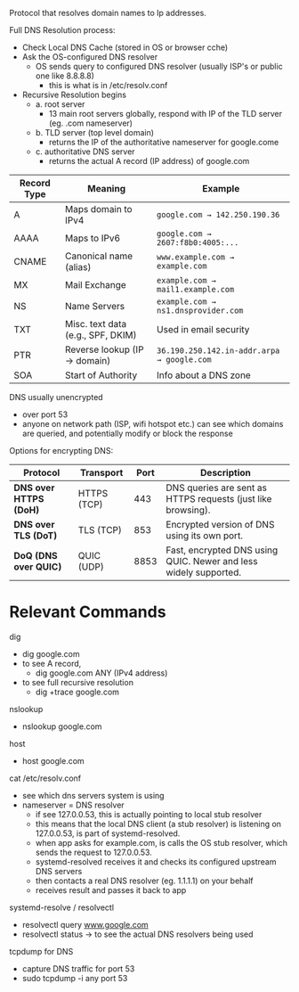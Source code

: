 Protocol that resolves domain names to Ip addresses.

Full DNS Resolution process:
- Check Local DNS Cache (stored in OS or browser cche)
- Ask the OS-configured DNS resolver 
	- OS sends query to configured DNS resolver (usually ISP's or public one like 8.8.8.8)
		- this is what is in /etc/resolv.conf
- Recursive Resolution begins
	- a. root server
		- 13 main root servers globally, respond with IP of the TLD server (eg. .com nameserver)
	- b. TLD server (top level domain)
		- returns the IP of the authoritative nameserver for google.come
	- c. authoritative DNS server
		- returns the actual A record (IP address) of google.com

| **Record Type** | **Meaning**                       | **Example**                                |
| --------------- | --------------------------------- | ------------------------------------------ |
| A               | Maps domain to IPv4               | `google.com → 142.250.190.36`              |
| AAAA            | Maps to IPv6                      | `google.com → 2607:f8b0:4005:...`          |
| CNAME           | Canonical name (alias)            | `www.example.com → example.com`            |
| MX              | Mail Exchange                     | `example.com → mail1.example.com`          |
| NS              | Name Servers                      | `example.com → ns1.dnsprovider.com`        |
| TXT             | Misc. text data (e.g., SPF, DKIM) | Used in email security                     |
| PTR             | Reverse lookup (IP → domain)      | `36.190.250.142.in-addr.arpa → google.com` |
| SOA             | Start of Authority                | Info about a DNS zone                      |


DNS usually unencrypted
- over port 53
- anyone on network path (ISP, wifi hotspot etc.) can see which domains are queried, and potentially modify or block the response


Options for encrypting DNS:

| Protocol                 | Transport   | Port | Description                                                      |
| ------------------------ | ----------- | ---- | ---------------------------------------------------------------- |
| **DNS over HTTPS (DoH)** | HTTPS (TCP) | 443  | DNS queries are sent as HTTPS requests (just like browsing).     |
| **DNS over TLS (DoT)**   | TLS (TCP)   | 853  | Encrypted version of DNS using its own port.                     |
| **DoQ (DNS over QUIC)**  | QUIC (UDP)  | 8853 | Fast, encrypted DNS using QUIC. Newer and less widely supported. |


# Relevant Commands

dig
- dig google.com
- to see A record,
	- dig google.com ANY (IPv4 address)
- to see full recursive resolution
	- dig +trace google.com

nslookup
- nslookup google.com

host
- host google.com


cat /etc/resolv.conf
- see which dns servers system is using
- nameserver = DNS resolver
	- if see 127.0.0.53, this is actually pointing to local stub resolver
	- this means that the local DNS client (a stub resolver) is listening on 127.0.0.53, is part of systemd-resolved.
	- when app asks for example.com, is calls the OS stub resolver, which sends the request to 127.0.0.53. 
	- systemd-resolved receives it and checks its configured upstream DNS servers
	- then contacts a real DNS resolver (eg. 1.1.1.1) on your behalf
	- receives result and passes it back to app

systemd-resolve / resolvectl
- resolvectl query www.google.com
- resolvectl status -> to see the actual DNS resolvers being used

tcpdump for DNS
- capture DNS traffic for port 53
- sudo tcpdump -i any port 53